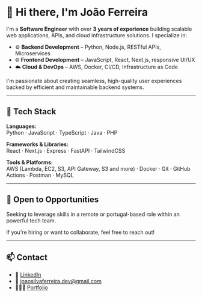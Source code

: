 # 👋 Hi there, I'm João Ferreira

I'm a **Software Engineer** with over **3 years of experience** building scalable web applications, APIs, and cloud infrastructure solutions. I specialize in:

- ⚙️ **Backend Development** – Python, Node.js, RESTful APIs, Microservices
- 🌐 **Frontend Development** – JavaScript, React, Next.js, responsive UI/UX
- ☁️ **Cloud & DevOps** – AWS, Docker, CI/CD, Infrastructure as Code

I'm passionate about creating seamless, high-quality user experiences backed by efficient and maintainable backend systems.

---

## 🚀 Tech Stack

**Languages:**  
Python · JavaScript · TypeScript · Java · PHP

**Frameworks & Libraries:**  
React · Next.js · Express · FastAPI · TailwindCSS

**Tools & Platforms:**  
AWS (Lambda, EC2, S3, API Gateway, S3 and more) · Docker · Git · GitHub Actions · Postman · MySQL

---

## 📍 Open to Opportunities

Seeking to leverage skills in a remote or portugal-based role within an powerful tech team.

If you're hiring or want to collaborate, feel free to reach out!

---

## 📫 Contact

- 💼 [LinkedIn](https://www.linkedin.com/in/joaoferreira-dev)  
- 📧 joaosilvaferreira.dev@gmail.com 
- 🧑🏽‍💻 [Portfolio](https://www.joaoferreira.tech) 
